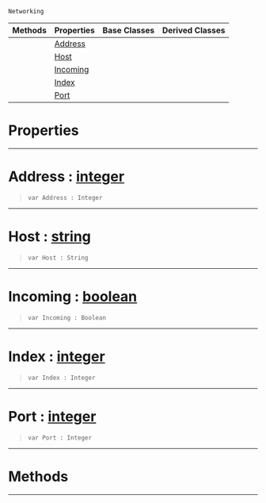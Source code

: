  `Networking`

|Methods|Properties|Base Classes|Derived Classes|
|---|---|---|---|
| |[ Address](https://github.com/zeroengineteam/ZeroDocs/code_reference/class_reference/connectiondata.markdown#address-zero-engine-docu)| | |
| |[ Host](https://github.com/zeroengineteam/ZeroDocs/code_reference/class_reference/connectiondata.markdown#host-zero-engine-documen)| | |
| |[ Incoming](https://github.com/zeroengineteam/ZeroDocs/code_reference/class_reference/connectiondata.markdown#incoming-zero-engine-doc)| | |
| |[ Index](https://github.com/zeroengineteam/ZeroDocs/code_reference/class_reference/connectiondata.markdown#index-zero-engine-docume)| | |
| |[ Port](https://github.com/zeroengineteam/ZeroDocs/code_reference/class_reference/connectiondata.markdown#port-zero-engine-documen)| | |


 #  Properties


---  
 #  Address : [integer](https://github.com/zeroengineteam/ZeroDocs/code_reference/zilch_base_types/integer.markdown)

> 
> ``` lang=cpp, name=Zilch
> var Address : Integer


---  
 #  Host : [string](https://github.com/zeroengineteam/ZeroDocs/code_reference/zilch_base_types/string.markdown)

> 
> ``` lang=cpp, name=Zilch
> var Host : String


---  
 #  Incoming : [boolean](https://github.com/zeroengineteam/ZeroDocs/code_reference/zilch_base_types/boolean.markdown)

> 
> ``` lang=cpp, name=Zilch
> var Incoming : Boolean


---  
 #  Index : [integer](https://github.com/zeroengineteam/ZeroDocs/code_reference/zilch_base_types/integer.markdown)

> 
> ``` lang=cpp, name=Zilch
> var Index : Integer


---  
 #  Port : [integer](https://github.com/zeroengineteam/ZeroDocs/code_reference/zilch_base_types/integer.markdown)

> 
> ``` lang=cpp, name=Zilch
> var Port : Integer


---  
 #  Methods


---  
 

 